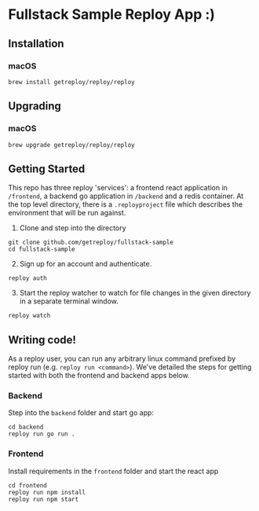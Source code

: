 # Fullstack Sample Reploy App :) 

## Installation

### macOS

```
brew install getreploy/reploy/reploy
```

## Upgrading

### macOS

```
brew upgrade getreploy/reploy/reploy
```

## Getting Started

This repo has three reploy 'services': a frontend react application in `/frontend`, a backend go application in `/backend` and a redis container. At the top level directory, there is a `.reployproject` file which describes the environment that will be run against.

1. Clone and step into the directory
```
git clone github.com/getreploy/fullstack-sample
cd fullstack-sample
```
2. Sign up for an account and authenticate.
```
reploy auth
```
3. Start the reploy watcher to watch for file changes in the given directory in a separate terminal window.
```
reploy watch
```

## Writing code!

As a reploy user, you can run any arbitrary linux command prefixed by reploy run (e.g. `reploy run <command>`). We've detailed the steps for getting started with both the frontend and backend apps below.

### Backend

Step into the `backend` folder and start go app:
```
cd backend
reploy run go run .
```

### Frontend

Install requirements in the `frontend` folder and start the react app
```
cd frontend
reploy run npm install
reploy run npm start
```
